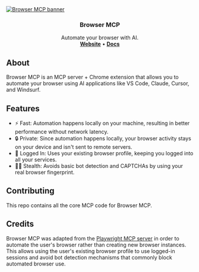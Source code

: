 <a href="https://browsermcp.io">
  <img src="./.github/images/banner.png" alt="Browser MCP banner">
</a>

<h3 align="center">Browser MCP</h3>

<p align="center">
  Automate your browser with AI.
  <br />
  <a href="https://browsermcp.io"><strong>Website</strong></a> 
  •
  <a href="https://docs.browsermcp.io"><strong>Docs</strong></a>
</p>

## About

Browser MCP is an MCP server + Chrome extension that allows you to automate your browser using AI applications like VS Code, Claude, Cursor, and Windsurf.

## Features

- ⚡ Fast: Automation happens locally on your machine, resulting in better performance without network latency.
- 🔒 Private: Since automation happens locally, your browser activity stays on your device and isn't sent to remote servers.
- 👤 Logged In: Uses your existing browser profile, keeping you logged into all your services.
- 🥷🏼 Stealth: Avoids basic bot detection and CAPTCHAs by using your real browser fingerprint.

## Contributing

This repo contains all the core MCP code for Browser MCP.

## Credits

Browser MCP was adapted from the [Playwright MCP server](https://github.com/microsoft/playwright-mcp) in order to automate the user's browser rather than creating new browser instances. This allows using the user's existing browser profile to use logged-in sessions and avoid bot detection mechanisms that commonly block automated browser use.

